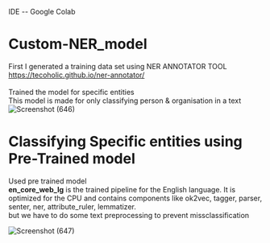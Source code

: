 IDE -- Google Colab <br>
# Custom-NER_model

First I generated a training data set using NER ANNOTATOR TOOL <br>
https://tecoholic.github.io/ner-annotator/
<br><br>
Trained the model for specific entities <br>
This model is made for only classifying person & organisation in a text
<br>
![Screenshot (646)](https://user-images.githubusercontent.com/91384498/212624017-6149f246-b73c-4e8d-a4d8-ab36bbd1680b.png)


# Classifying Specific entities using Pre-Trained model
Used pre trained model <br>
**en_core_web_lg** is the trained pipeline for the English language. It is optimized for the CPU and contains components like ok2vec, tagger, parser, senter, ner, attribute_ruler, lemmatizer.<br>
but we have to do some text preprocessing to prevent missclassification

![Screenshot (647)](https://user-images.githubusercontent.com/91384498/212624582-13892fc9-12d1-4477-ae15-12db2cb77ebf.png)
